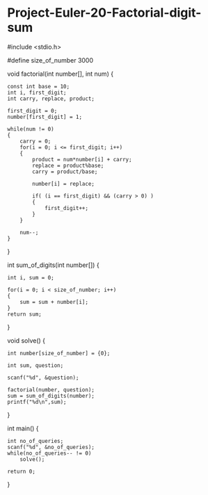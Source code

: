 # Project-Euler-20-Factorial-digit-sum
#include <stdio.h>

#define size_of_number 3000


void factorial(int number[], int num)
{

    const int base = 10;
    int i, first_digit;
    int carry, replace, product;

    first_digit = 0;
    number[first_digit] = 1;

    while(num != 0)
    {
        carry = 0;
        for(i = 0; i <= first_digit; i++)
        {
            product = num*number[i] + carry;
            replace = product%base; 
            carry = product/base; 

            number[i] = replace;

            if( (i == first_digit) && (carry > 0) )
            {
                first_digit++;
            }
        }

        num--;
    }
}

int sum_of_digits(int number[])
{
    
    int i, sum = 0;

    for(i = 0; i < size_of_number; i++)
    {
        sum = sum + number[i];
    }
    return sum;
}

void solve()
{

    int number[size_of_number] = {0};
    
    int sum, question;

    scanf("%d", &question);

    factorial(number, question);
    sum = sum_of_digits(number);
    printf("%d\n",sum);
}

int main()
{
    
    int no_of_queries;
    scanf("%d", &no_of_queries);
    while(no_of_queries-- != 0)
        solve();

    return 0;
}
